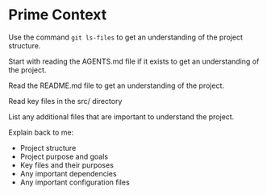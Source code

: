 # Prime Context

Use the command `git ls-files` to get an understanding of the project structure.

Start with reading the AGENTS.md file if it exists to get an understanding of the project.

Read the README.md file to get an understanding of the project.

Read key files in the src/ directory

List any additional files that are important to understand the project.

Explain back to me:
- Project structure
- Project purpose and goals
- Key files and their purposes
- Any important dependencies
- Any important configuration files